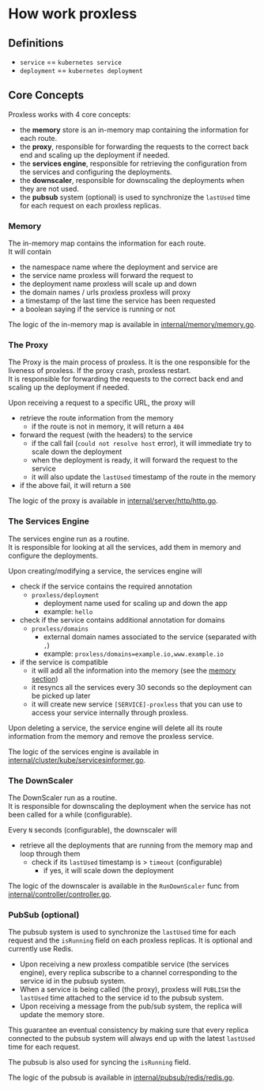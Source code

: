 # How work proxless

## Definitions

- `service` == `kubernetes service`
- `deployment` == `kubernetes deployment`

## Core Concepts

Proxless works with 4 core concepts:

- the **memory** store is an in-memory map containing the information for each route.
- the **proxy**, responsible for forwarding the requests to the correct back end and scaling up the deployment if needed.
- the **services engine**, responsible for retrieving the configuration from the services and configuring the deployments.
- the **downscaler**, responsible for downscaling the deployments when they are not used.
- the **pubsub** system (optional) is used to synchronize the `lastUsed` time for each request on each proxless replicas.

### Memory

The in-memory map contains the information for each route.  
It will contain

- the namespace name where the deployment and service are
- the service name proxless will forward the request to
- the deployment name proxless will scale up and down
- the domain names / urls proxless proxless will proxy
- a timestamp of the last time the service has been requested
- a boolean saying if the service is running or not

The logic of the in-memory map is available in [internal/memory/memory.go](../internal/memory/memory.go).

### The Proxy

The Proxy is the main process of proxless. It is the one responsible for the liveness of proxless. If the proxy crash, proxless restart.  
It is responsible for forwarding the requests to the correct back end and scaling up the deployment if needed.

Upon receiving a request to a specific URL, the proxy will

- retrieve the route information from the memory
    - if the route is not in memory, it will return a `404`
- forward the request (with the headers) to the service
    - if the call fail (`could not resolve host` error), it will immediate try to scale down the deployment
    - when the deployment is ready, it will forward the request to the service
    - it will also update the `lastUsed` timestamp of the route in the memory
- if the above fail, it will return a `500`

The logic of the proxy is available in [internal/server/http/http.go](../internal/server/http/http.go).

### The Services Engine

The services engine run as a routine.  
It is responsible for looking at all the services, add them in memory and configure the deployments.

Upon creating/modifying a service, the services engine will

- check if the service contains the required annotation
    - `proxless/deployment`
        - deployment name used for scaling up and down the app
        - example: `hello`
- check if the service contains additional annotation for domains
    - `proxless/domains`
        - external domain names associated to the service (separated with `,`)
        - example: `proxless/domains=example.io,www.example.io` 
- if the service is compatible
    - it will add all the information into the memory (see the [memory section](#memory))
    - it resyncs all the services every 30 seconds so the deployment can be picked up later
    - it will create new service `[SERVICE]-proxless` that you can use to access your service internally through proxless.

Upon deleting a service, the service engine will delete all its route information from the memory and remove the proxless service.

The logic of the services engine is available in [internal/cluster/kube/servicesinformer.go](../internal/cluster/kube/servicesinformer.go).

### The DownScaler

The DownScaler run as a routine.  
It is responsible for downscaling the deployment when the service has not been called for a while (configurable).

Every `N` seconds (configurable), the downscaler will

- retrieve all the deployments that are running from the memory map and loop through them
  - check if its `lastUsed` timestamp is > `timeout` (configurable)
      - if yes, it will scale down the deployment

The logic of the downscaler is available in the `RunDownScaler` func from [internal/controller/controller.go](../internal/controller/controller.go).

### PubSub (optional)

The pubsub system is used to synchronize the `lastUsed` time for each request and the `isRunning` field on each proxless replicas.
It is optional and currently use Redis.

- Upon receiving a new proxless compatible service (the services engine), every replica subscribe to a channel corresponding to the service id in the pubsub system.  
- When a service is being called (the proxy), proxless will `PUBLISH` the `lastUsed` time attached to the service id to the pubsub system.
- Upon receiving a message from the pub/sub system, the replica will update the memory store.

This guarantee an eventual consistency by making sure that every replica connected to the pubsub system will always end up with the latest `lastUsed` time for each request.

The pubsub is also used for syncing the `isRunning` field.

The logic of the pubsub is available in [internal/pubsub/redis/redis.go](../internal/pubsub/redis/redis.go).